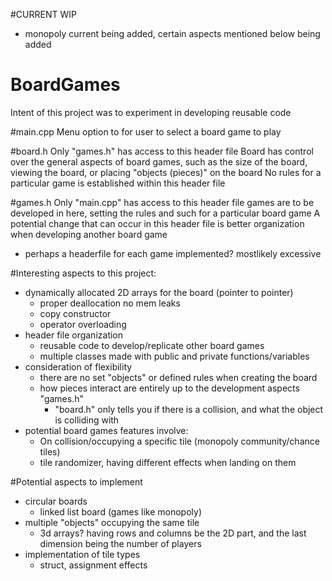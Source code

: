 #CURRENT WIP
- monopoly current being added, certain aspects mentioned below being added

# BoardGames
Intent of this project was to experiment in developing reusable code

#main.cpp
Menu option to for user to select a board game to play

#board.h
Only "games.h" has access to this header file
Board has control over the general aspects of board games, such as the size of the board, viewing the board, or placing "objects (pieces)" on the board
No rules for a particular game is established within this header file

#games.h
Only "main.cpp" has access to this header file
games are to be developed in here, setting the rules and such for a particular board game
A potential change that can occur in this header file is better organization when developing another board game
  - perhaps a headerfile for each game implemented? mostlikely excessive

#Interesting aspects to this project:
- dynamically allocated 2D arrays for the board (pointer to pointer)
  - proper deallocation no mem leaks
  - copy constructor
  - operator overloading
- header file organization
  - reusable code to develop/replicate other board games
  - multiple classes made with public and private functions/variables
- consideration of flexibility
  - there are no set "objects" or defined rules when creating the board
  - how pieces interact are entirely up to the development aspects "games.h"
    - "board.h" only tells you if there is a collision, and what the object is colliding with
- potential board games features involve:
  - On collision/occupying a specific tile (monopoly community/chance tiles)
  - tile randomizer, having different effects when landing on them
        
#Potential aspects to implement
- circular boards 
  - linked list board (games like monopoly)
- multiple "objects" occupying the same tile 
  - 3d arrays? having rows and columns be the 2D part, and the last dimension being the number of players
- implementation of tile types
  - struct, assignment effects
